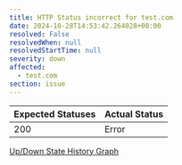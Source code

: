 ```yaml
---
title: HTTP Status incorrect for test.com
date: 2024-10-28T14:53:42.264028+00:00
resolved: False
resolvedWhen: null
resolvedStartTime: null
severity: down
affected:
  - test.com
section: issue
---
```


| Expected Statuses | Actual Status  |
|-------------------|----------------|
| 200 | Error |


[Up/Down State History Graph](test.com-http.html)